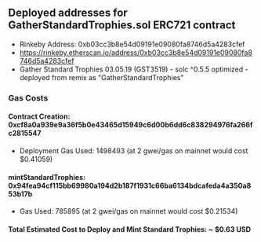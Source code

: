 ## Deployed addresses for GatherStandardTrophies.sol ERC721 contract

* Rinkeby Address: 0xb03cc3b8e54d09191e09080fa8746d5a4283cfef
* https://rinkeby.etherscan.io/address/0xb03cc3b8e54d09191e09080fa8746d5a4283cfef
* Gather Standard Trophies 03.05.19 (GST3519) - solc ^0.5.5 optimized - deployed from remix as "GatherStandardTrophies"

### Gas Costs
#### Contract Creation: 0xcf8a0a939e9a36f5b0e43465d15949c6d00b6dd6c838294976fa266fc2815547
* Deployment Gas Used: 1498493 (at 2 gwei/gas on mainnet would cost $0.41059)
#### mintStandardTrophies: 0x94fea94cf115bb69980a194d2b187f1931c66ba6134bdcafeda4a350a853b17b
* Gas Used: 785895 (at 2 gwei/gas on mainnet would cost $0.21534)

#### Total Estimated Cost to Deploy and Mint Standard Trophies: ~ $0.63 USD     
    
